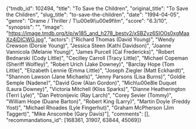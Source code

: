 {"tmdb_id": 102494, "title": "To Save the Children", "original_title": "To Save the Children", "slug_title": "to-save-the-children", "date": "1994-04-05", "genre": "Drame / Thriller / T\u00e9l\u00e9film", "score": "6.3/10", "synopsis": "", "image": "https://image.tmdb.org/t/p/w185_and_h278_bestv2/xSBZyz6SIO0s0xgMaaXz4iDICWG.jpg", "actors": ["Richard Thomas (David Young)", "Wendy Crewson (Dorsie Young)", "Jessica Steen (Kathi Davidson)", "Joanne Vannicola (Melanie Young)", "James Purcell (Cal Fredericks)", "Robert Bednarski (Cody Little)", "Cecilley Carroll (Tracy Little)", "Michael Copeman (Sheriff Wolfley)", "Robert Urich (Jake Downey)", "Barclay Hope (Tom Little)", "Elizabeth Lennie (Emma Little)", "Joseph Ziegler (Matt Eckhardt)", "Shannon Lawson (Jane Michaels)", "Jenny Parsons (Lisa Burns)", "Goldie Semple (Nadene)", "David Gow (Alan Gordon)", "Mich\u00e8le Duquet (Laura Downey)", "Victoria Mitchell (Kliss Sparks)", "Dianne Heatherington (Terri Lyle)", "Dan Petronijevic (Ray Larch)", "Corey Sevier (Tommy)", "William Hope (Duane Barton)", "Robert King (Larry)", "Martin Doyle (Freddy Yost)", "Michael Rhoades (Lyle Fingerhut)", "Graham McPherson (Jim Taggert)", "Mike Anscombe (Gary Davis)"], "comments": [], "recommandations_id": [168361, 31907, 63844, 45069]}